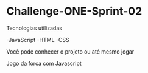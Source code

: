# Challenge-ONE-Sprint-02

Tecnologias utilizadas

-JavaScript
-HTML
-CSS

<p>Você pode conhecer o projeto ou até mesmo jogar </p>

Jogo da forca com Javascript
